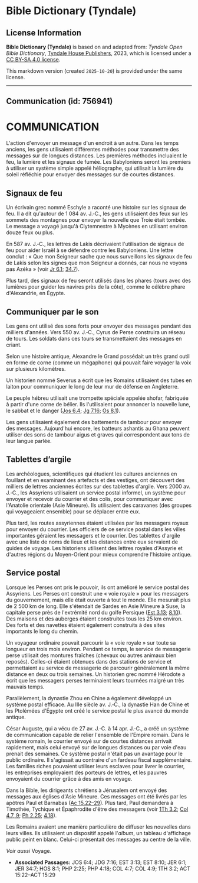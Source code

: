 # Bible Dictionary (Tyndale)

## License Information

**Bible Dictionary (Tyndale)** is based on and adapted from: _Tyndale Open Bible Dictionary_, [Tyndale House Publishers](https://tyndaleopenresources.com/), 2023, which is licensed under a [CC BY-SA 4.0 license](https://creativecommons.org/licenses/by-sa/4.0/legalcode.en).

This markdown version (created `2025-10-20`) is provided under the same license.



--------------------------------

## Communication (id: 756941)

COMMUNICATION
=============

L'action d'envoyer un message d'un endroit à un autre. Dans les temps anciens, les gens utilisaient différentes méthodes pour transmettre des messages sur de longues distances. Les premières méthodes incluaient le feu, la lumière et les signaux de fumée. Les Babyloniens seront les premiers à utiliser un système simple appelé héliographe, qui utilisait la lumière du soleil réfléchie pour envoyer des messages sur de courtes distances.

Signaux de feu
--------------

Un écrivain grec nommé Eschyle a raconté une histoire sur les signaux de feu. Il a dit qu'autour de 1 084 av. J.‑C., les gens utilisaient des feux sur les sommets des montagnes pour envoyer la nouvelle que Troie était tombée. Le message a voyagé jusqu'à Clytemnestre à Mycènes en utilisant environ douze feux ou plus.

En 587 av. J.‑C., les lettres de Lakis décrivaient l'utilisation de signaux de feu pour aider Israël à se défendre contre les Babyloniens. Une lettre conclut : « Que mon Seigneur sache que nous surveillons les signaux de feu de Lakis selon les signes que mon Seigneur a donnés, car nous ne voyons pas Azéka » (voir [Jr 6\.1](https://ref.ly/Jer6:1); [34\.7](https://ref.ly/Jer34:7)).

Plus tard, des signaux de feu seront utilisés dans les phares (tours avec des lumières pour guider les navires près de la côte), comme le célèbre phare d'Alexandrie, en Égypte.

Communiquer par le son
----------------------

Les gens ont utilisé des sons forts pour envoyer des messages pendant des milliers d'années. Vers 550 av. J.‑C., Cyrus de Perse construira un réseau de tours. Les soldats dans ces tours se transmettaient des messages en criant.

Selon une histoire antique, Alexandre le Grand possédait un très grand outil en forme de corne (comme un mégaphone) qui pouvait faire voyager la voix sur plusieurs kilomètres.

Un historien nommé Severus a écrit que les Romains utilisaient des tubes en laiton pour communiquer le long de leur mur de défense en Angleterre.

Le peuple hébreu utilisait une trompette spéciale appelée shofar, fabriquée à partir d'une corne de bélier. Ils l'utilisaient pour annoncer la nouvelle lune, le sabbat et le danger ([Jos 6\.4](https://ref.ly/Josh6:4); [Jg 7\.16](https://ref.ly/Judg7:16); [Os 8\.1](https://ref.ly/Hos8:1)).

Les gens utilisaient également des battements de tambour pour envoyer des messages. Aujourd'hui encore, les batteurs ashantis au Ghana peuvent utiliser des sons de tambour aigus et graves qui correspondent aux tons de leur langue parlée.

Tablettes d’argile
------------------

Les archéologues, scientifiques qui étudient les cultures anciennes en fouillant et en examinant des artefacts et des vestiges, ont découvert des milliers de lettres anciennes écrites sur des tablettes d'argile. Vers 2000 av. J.‑C., les Assyriens utilisaient un service postal informel, un système pour envoyer et recevoir du courrier et des colis, pour communiquer avec l'Anatolie orientale (Asie Mineure). Ils utilisaient des caravanes (des groupes qui voyageaient ensemble) pour se déplacer entre eux.

Plus tard, les routes assyriennes étaient utilisées par les messagers royaux pour envoyer du courrier. Les officiers de ce service postal dans les villes importantes géraient les messagers et le courrier. Des tablettes d'argile avec une liste de noms de lieux et les distances entre eux servaient de guides de voyage. Les historiens utilisent des lettres royales d'Assyrie et d'autres régions du Moyen\-Orient pour mieux comprendre l'histoire antique.

Service postal
--------------

Lorsque les Perses ont pris le pouvoir, ils ont amélioré le service postal des Assyriens. Les Perses ont construit une « voie royale » pour les messagers du gouvernement, mais elle était ouverte à tout le monde. Elle mesurait plus de 2 500 km de long. Elle s'étendait de Sardes en Asie Mineure à Suse, la capitale perse près de l'extrémité nord du golfe Persique ([Est 3\.13](https://ref.ly/Esth3:13); [8\.10](https://ref.ly/Esth8:10)). Des maisons et des auberges étaient construites tous les 25 km environ. Des forts et des navettes étaient également construits à des sites importants le long du chemin.

Un voyageur ordinaire pouvait parcourir la « voie royale » sur toute sa longueur en trois mois environ. Pendant ce temps, le service de messagerie perse utilisait des montures fraîches (chevaux ou autres animaux bien reposés). Celles\-ci étaient obtenues dans des stations de service et permettaient au service de messagerie de parcourir généralement la même distance en deux ou trois semaines. Un historien grec nommé Hérodote a écrit que les messagers perses terminaient leurs tournées malgré un très mauvais temps.

Parallèlement, la dynastie Zhou en Chine a également développé un système postal efficace. Au IIIe siècle av. J.‑C., la dynastie Han de Chine et les Ptolémées d'Égypte ont créé le service postal le plus avancé du monde antique.

César Auguste, qui a vécu de 27 av. J.‑C. à 14 apr. J.‑C., a créé un système de communication capable de relier l'ensemble de l'Empire romain. Dans le système romain, le courrier envoyé sur de courtes distances arrivait rapidement, mais celui envoyé sur de longues distances ou par voie d'eau prenait des semaines. Ce système postal n'était pas un avantage pour le public ordinaire. Il s'agissait au contraire d'un fardeau fiscal supplémentaire. Les familles riches pouvaient utiliser leurs esclaves pour livrer le courrier, les entreprises employaient des porteurs de lettres, et les pauvres envoyaient du courrier grâce à des amis en voyage.

Dans la Bible, les dirigeants chrétiens à Jérusalem ont envoyé des messages aux églises d'Asie Mineure. Ces messages ont été livrés par les apôtres Paul et Barnabas ([Ac 15\.22–29](https://ref.ly/Acts15:22-Acts15:29)). Plus tard, Paul demandera à Timothée, Tychique et Épaphrodite d'être des messagers (voir [1Th 3\.2](https://ref.ly/1Thess3:2); [Col 4\.7, 9](https://ref.ly/Col4:7); [Ph 2\.25](https://ref.ly/Phil2:25); [4\.18](https://ref.ly/Phil4:18)).

Les Romains avaient une manière particulière de diffuser les nouvelles dans leurs villes. Ils utilisaient un dispositif appelé l'*album*, un tableau d'affichage public peint en blanc. Celui\-ci présentait des messages au centre de la ville.

*Voir aussi* Voyage.

* **Associated Passages:** JOS 6:4; JDG 7:16; EST 3:13; EST 8:10; JER 6:1; JER 34:7; HOS 8:1; PHP 2:25; PHP 4:18; COL 4:7; COL 4:9; 1TH 3:2; ACT 15:22–ACT 15:29

